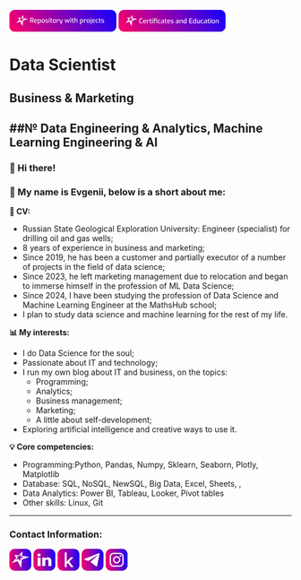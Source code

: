 [![Portfolio of projects](https://github.com/sannikofficial/sannikofficial/blob/main/repository_with_projects_button.png)](https://github.com/sannikofficial/Portfolio-of-projects)
[![Certificates and Education](https://github.com/sannikofficial/sannikofficial/blob/main/certificates_and_education_icon.png)](https://github.com/sannikofficial/Certificates-and-Education)
# Data Scientist
## Business & Marketing
##№ Data Engineering & Analytics, Machine Learning Engineering & AI
---
### 👋 Hi there! 
### 🤝 My name is Evgenii, below is a short about me:

**🚀 CV:**
* Russian State Geological Exploration University: Engineer (specialist) for drilling oil and gas wells;
* 8 years of experience in business and marketing;
* Since 2019, he has been a customer and partially executor of a number of projects in the field of data science;
* Since 2023, he left marketing management due to relocation and began to immerse himself in the profession of ML Data Science;
* Since 2024, I have been studying the profession of Data Science and Machine Learning Engineer at the MathsHub school;
* I plan to study data science and machine learning for the rest of my life.

**📊 My interests:**
* I do Data Science for the soul;
* Passionate about IT and technology;
* I run my own blog about IT and business, on the topics:
  * Programming;
  * Analytics;
  * Business management;
  * Marketing;
  * A little about self-development;
* Exploring artificial intelligence and creative ways to use it.

<!-- Заменить на диаграмму из PA -->
**💡 Core competencies:** 
* Programming:Python, Pandas, Numpy, Sklearn, Seaborn, Plotly, Matplotlib
* Database: SQL, NoSQL, NewSQL, Big Data, Excel, Sheets, ,
* Data Analytics: Power BI, Tableau, Looker, Pivot tables
* Other skills: Linux, Git

---
### Contact Information:
[![My site](https://github.com/sannikofficial/sannikofficial/blob/main/site_icon.png)](https://sannikofficial.com/)
[![LinkedIn](https://github.com/sannikofficial/sannikofficial/blob/main/linkedin_icon.png)](https://www.linkedin.com/in/sannikofficial)
[![Kaggle](https://github.com/sannikofficial/sannikofficial/blob/main/kaggle_icon.png)](https://www.kaggle.com/sannikofficial)
[![Telegram](https://github.com/sannikofficial/sannikofficial/blob/main/telegram_icon.png)](https://t.me/sannikofficial)
[![Instagram](https://github.com/sannikofficial/sannikofficial/blob/main/instagram_icon.png)](https://www.instagram.com/sannikofficial)
